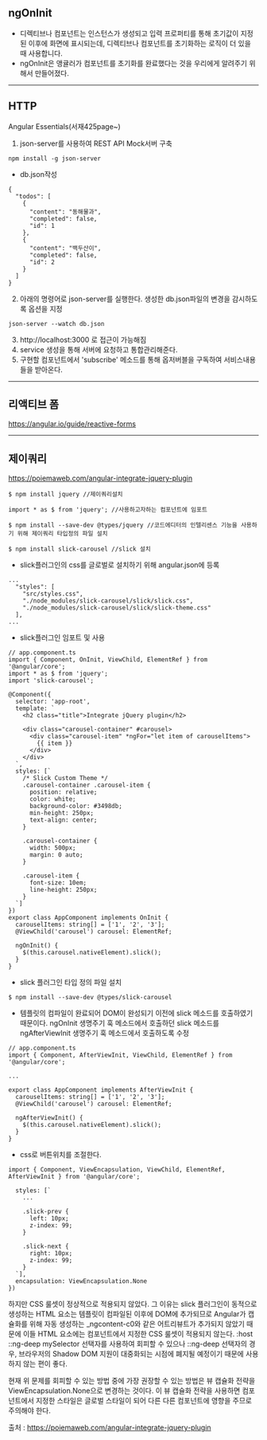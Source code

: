 ## ngOnInit
- 디렉티브나 컴포넌트는 인스턴스가 생성되고 입력 프로퍼티를 통해 초기값이 지정된 이후에 화면에 표시되는데, 디렉티브나 컴포넌트를 초기화하는 로직이 더 있을 때 사용합니다.
- ngOnInit은 앵귤러가 컴포넌트를 초기화를 완료했다는 것을 우리에게 알려주기 위해서 만들어졌다.

<hr/>

## HTTP
Angular Essentials(서재425page~)
1. json-server를 사용하여 REST API Mock서버 구축
```
npm install -g json-server
```
- db.json작성
```
{
  "todos": [
    {
      "content": "동해물과",
      "completed": false,
      "id": 1
    },
    {
      "content": "백두산이",
      "completed": false,
      "id": 2
    }
  ]
}
```
2. 아래의 명령어로 json-server를 실행한다. 생성한 db.json파일의 변경을 감시하도록 옵션을 지정
```
json-server --watch db.json
```
3. http://localhost:3000 로 접근이 가능해짐
4. service 생성을 통해 서버에 요청하고 통합관리해준다.
5. 구현할 컴포넌트에서 'subscribe' 메소드를 통해 옵저버블을 구독하여 서비스내용들을 받아온다. 

<hr/>

## 리액티브 폼
https://angular.io/guide/reactive-forms

<hr/>

## 제이쿼리 
https://poiemaweb.com/angular-integrate-jquery-plugin

```
$ npm install jquery //제이쿼리설치

import * as $ from 'jquery'; //사용하고자하는 컴포넌트에 임포트

$ npm install --save-dev @types/jquery //코드에디터의 인텔리센스 기능을 사용하기 위해 제이쿼리 타입정의 파일 설치

$ npm install slick-carousel //slick 설치
```

- slick플러그인의 css를 글로벌로 설치하기 위해 angular.json에 등록
```
...
  "styles": [
    "src/styles.css",
    "./node_modules/slick-carousel/slick/slick.css",
    "./node_modules/slick-carousel/slick/slick-theme.css"
  ],
...
```

- slick플러그인 임포트 및 사용
```
// app.component.ts
import { Component, OnInit, ViewChild, ElementRef } from '@angular/core';
import * as $ from 'jquery';
import 'slick-carousel';

@Component({
  selector: 'app-root',
  template: `
    <h2 class="title">Integrate jQuery plugin</h2>

    <div class="carousel-container" #carousel>
      <div class="carousel-item" *ngFor="let item of carouselItems">
        {{ item }}
      </div>
    </div>
  `,
  styles: [`
    /* Slick Custom Theme */
    .carousel-container .carousel-item {
      position: relative;
      color: white;
      background-color: #3498db;
      min-height: 250px;
      text-align: center;
    }

    .carousel-container {
      width: 500px;
      margin: 0 auto;
    }

    .carousel-item {
      font-size: 10em;
      line-height: 250px;
    }
  `]
})
export class AppComponent implements OnInit {
  carouselItems: string[] = ['1', '2', '3'];
  @ViewChild('carousel') carousel: ElementRef;

  ngOnInit() {
    $(this.carousel.nativeElement).slick();
  }
}
```

- slick 플러그인 타입 정의 파일 설치
```
$ npm install --save-dev @types/slick-carousel
```

- 템플릿의 컴파일이 완료되어 DOM이 완성되기 이전에 slick 메소드를 호출하였기 때문이다. ngOnInit 생명주기 훅 메소드에서 호출하던 slick 메소드를 ngAfterViewInit 생명주기 훅 메소드에서 호출하도록 수정
```
// app.component.ts
import { Component, AfterViewInit, ViewChild, ElementRef } from '@angular/core';

...

export class AppComponent implements AfterViewInit {
  carouselItems: string[] = ['1', '2', '3'];
  @ViewChild('carousel') carousel: ElementRef;

  ngAfterViewInit() {
    $(this.carousel.nativeElement).slick();
  }
}
```
- css로 버튼위치를 조절한다.
```
import { Component, ViewEncapsulation, ViewChild, ElementRef, AfterViewInit } from '@angular/core';

  styles: [`
    ...

    .slick-prev {
      left: 10px;
      z-index: 99;
    }

    .slick-next {
      right: 10px;
      z-index: 99;
    }
  `],
  encapsulation: ViewEncapsulation.None
})
```
하지만 CSS 룰셋이 정상적으로 적용되지 않았다. 그 이유는 slick 플러그인이 동적으로 생성하는 HTML 요소는 템플릿이 컴파일된 이후에 DOM에 추가되므로 Angular가 캡슐화를 위해 자동 생성하는 _ngcontent-c0와 같은 어트리뷰트가 추가되지 않았기 때문에 이들 HTML 요소에는 컴포넌트에서 지정한 CSS 룰셋이 적용되지 않는다. :host ::ng-deep mySelector 선택자를 사용하여 회피할 수 있으나 ::ng-deep 선택자의 경우, 브라우저의 Shadow DOM 지원이 대중화되는 시점에 폐지될 예정이기 때문에 사용하지 않는 편이 좋다.<br>

현재 위 문제를 회피할 수 있는 방법 중에 가장 권장할 수 있는 방법은 뷰 캡슐화 전략을 ViewEncapsulation.None으로 변경하는 것이다. 이 뷰 캡슐화 전략을 사용하면 컴포넌트에서 지정한 스타일은 글로벌 스타일이 되어 다른 다른 컴포넌트에 영향을 주므로 주의해야 한다.



출처 : https://poiemaweb.com/angular-integrate-jquery-plugin
